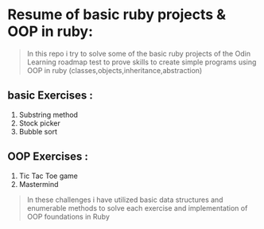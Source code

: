  # Resume of basic ruby projects & OOP in ruby:
> In this repo i try to solve some of the basic ruby projects of the Odin Learning roadmap
> test to prove skills to create simple programs using OOP in ruby (classes,objects,inheritance,abstraction)
## basic Exercises :
1. Substring method
2. Stock picker
3. Bubble sort

## OOP Exercises :
1. Tic Tac Toe game
2. Mastermind
> In these challenges i have utilized  basic data structures and enumerable methods to solve each exercise
> and implementation of OOP foundations in Ruby